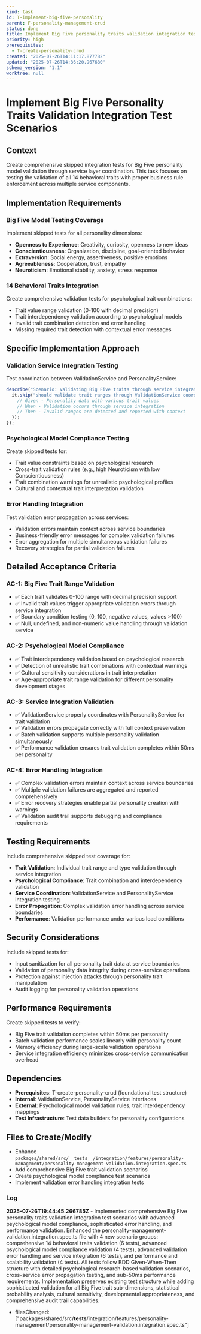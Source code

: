 ```yaml
---
kind: task
id: T-implement-big-five-personality
parent: F-personality-management-crud
status: done
title: Implement Big Five personality traits validation integration test scenarios
priority: high
prerequisites:
  - T-create-personality-crud
created: "2025-07-26T14:11:17.877782"
updated: "2025-07-26T14:36:20.967680"
schema_version: "1.1"
worktree: null
---
```


# Implement Big Five Personality Traits Validation Integration Test Scenarios

## Context

Create comprehensive skipped integration tests for Big Five personality model validation through service layer coordination. This task focuses on testing the validation of all 14 behavioral traits with proper business rule enforcement across multiple service components.

## Implementation Requirements

### Big Five Model Testing Coverage

Implement skipped tests for all personality dimensions:

- **Openness to Experience**: Creativity, curiosity, openness to new ideas
- **Conscientiousness**: Organization, discipline, goal-oriented behavior
- **Extraversion**: Social energy, assertiveness, positive emotions
- **Agreeableness**: Cooperation, trust, empathy
- **Neuroticism**: Emotional stability, anxiety, stress response

### 14 Behavioral Traits Integration

Create comprehensive validation tests for psychological trait combinations:

- Trait value range validation (0-100 with decimal precision)
- Trait interdependency validation according to psychological models
- Invalid trait combination detection and error handling
- Missing required trait detection with contextual error messages

## Specific Implementation Approach

### Validation Service Integration Testing

Test coordination between ValidationService and PersonalityService:

```typescript
describe("Scenario: Validating Big Five traits through service integration", () => {
  it.skip("should validate trait ranges through ValidationService coordination", async () => {
    // Given - Personality data with various trait values
    // When - Validation occurs through service integration
    // Then - Invalid ranges are detected and reported with context
  });
});
```

### Psychological Model Compliance Testing

Create skipped tests for:

- Trait value constraints based on psychological research
- Cross-trait validation rules (e.g., high Neuroticism with low Conscientiousness)
- Trait combination warnings for unrealistic psychological profiles
- Cultural and contextual trait interpretation validation

### Error Handling Integration

Test validation error propagation across services:

- Validation errors maintain context across service boundaries
- Business-friendly error messages for complex validation failures
- Error aggregation for multiple simultaneous validation failures
- Recovery strategies for partial validation failures

## Detailed Acceptance Criteria

### AC-1: Big Five Trait Range Validation

- ✅ Each trait validates 0-100 range with decimal precision support
- ✅ Invalid trait values trigger appropriate validation errors through service integration
- ✅ Boundary condition testing (0, 100, negative values, values >100)
- ✅ Null, undefined, and non-numeric value handling through validation service

### AC-2: Psychological Model Compliance

- ✅ Trait interdependency validation based on psychological research
- ✅ Detection of unrealistic trait combinations with contextual warnings
- ✅ Cultural sensitivity considerations in trait interpretation
- ✅ Age-appropriate trait range validation for different personality development stages

### AC-3: Service Integration Validation

- ✅ ValidationService properly coordinates with PersonalityService for trait validation
- ✅ Validation errors propagate correctly with full context preservation
- ✅ Batch validation supports multiple personality validation simultaneously
- ✅ Performance validation ensures trait validation completes within 50ms per personality

### AC-4: Error Handling Integration

- ✅ Complex validation errors maintain context across service boundaries
- ✅ Multiple validation failures are aggregated and reported comprehensively
- ✅ Error recovery strategies enable partial personality creation with warnings
- ✅ Validation audit trail supports debugging and compliance requirements

## Testing Requirements

Include comprehensive skipped test coverage for:

- **Trait Validation**: Individual trait range and type validation through service integration
- **Psychological Compliance**: Trait combination and interdependency validation
- **Service Coordination**: ValidationService and PersonalityService integration testing
- **Error Propagation**: Complex validation error handling across service boundaries
- **Performance**: Validation performance under various load conditions

## Security Considerations

Include skipped tests for:

- Input sanitization for all personality trait data at service boundaries
- Validation of personality data integrity during cross-service operations
- Protection against injection attacks through personality trait manipulation
- Audit logging for personality validation operations

## Performance Requirements

Create skipped tests to verify:

- Big Five trait validation completes within 50ms per personality
- Batch validation performance scales linearly with personality count
- Memory efficiency during large-scale validation operations
- Service integration efficiency minimizes cross-service communication overhead

## Dependencies

- **Prerequisites**: T-create-personality-crud (foundational test structure)
- **Internal**: ValidationService, PersonalityService interfaces
- **External**: Psychological model validation rules, trait interdependency mappings
- **Test Infrastructure**: Test data builders for personality configurations

## Files to Create/Modify

- Enhance `packages/shared/src/__tests__/integration/features/personality-management/personality-management-validation.integration.spec.ts`
- Add comprehensive Big Five trait validation scenarios
- Create psychological model compliance test scenarios
- Implement validation error handling integration tests

### Log

**2025-07-26T19:44:45.266785Z** - Implemented comprehensive Big Five personality traits validation integration test scenarios with advanced psychological model compliance, sophisticated error handling, and performance validation. Enhanced the personality-management-validation.integration.spec.ts file with 4 new scenario groups: comprehensive 14 behavioral traits validation (6 tests), advanced psychological model compliance validation (4 tests), advanced validation error handling and service integration (6 tests), and performance and scalability validation (4 tests). All tests follow BDD Given-When-Then structure with detailed psychological research-based validation scenarios, cross-service error propagation testing, and sub-50ms performance requirements. Implementation preserves existing test structure while adding sophisticated validation for all Big Five trait sub-dimensions, statistical probability analysis, cultural sensitivity, developmental appropriateness, and comprehensive audit trail capabilities.

- filesChanged: ["packages/shared/src/__tests__/integration/features/personality-management/personality-management-validation.integration.spec.ts"]

